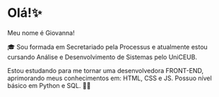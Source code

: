 # Olá!✨
Meu nome é Giovanna!

🎓 Sou formada em Secretariado pela Processus e atualmente estou cursando Análise e Desenvolvimento de Sistemas pelo UniCEUB.

Estou estudando para me tornar uma desenvolvedora FRONT-END, aprimorando meus conhecimentos em: HTML, CSS e JS. Possuo nível básico em Python e SQL. 👩‍💻

